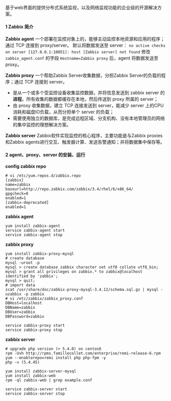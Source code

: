 基于web界面的提供分布式系统监视，以及网络监视功能的企业级的开源解决方案。
#### 1 Zabbix 简介 ####
**Zabbix agent**
一个部署在监控对象上的，能够主动监控本地资源和应用的程序；通过 TCP 连接到 proxy/server。
默认将数据发送至 server：
`no active checks on server [127.0.0.1:10051]: host [Zabbix server] not found`
修改 `zabbix_agent.conf` 的字段 `Hostname=Zabbix proxy` 后，agent 将数据发送至 proxy。 

**Zabbix proxy**
一个帮助Zabbix Server收集数据，分担Zabbix Server的负载的程序；通过 TCP 连接到 server。
- 是从一个或多个受监控设备收集监控数据，并将信息发送到 zabbix server 的**进程**，所有收集的数据都缓存在本地，然后传送到 proxy 所属的 server；
- 由 proxy 收集数据，建立 TCP 连接发送到 server，能减少 server 上的CPU消耗和磁盘IO负载，从而分担单个 server 的负载；
- 需要使用独立的数据库，是完成远程区域、分支机构、没有本地管理员的网络的集中监控的理想解决方案。

**Zabbix server**
Zabbix软件实现监控的核心程序，主要功能是与Zabbix proxies和Zabbix agents进行交互、触发器计算、发送告警通知；并将数据集中保存等。

#### 2 agent、proxy、server 的安装、运行 ####
**config zabbix repo**
```
# vi /etc/yum.repos.d/zabbix.repo
[zabbix]
name=zabbix
baseurl=http://repo.zabbix.com/zabbix/3.4/rhel/6/x86_64/
gpgcheck=0
enabled=1
[zabbix-deprecated]
enabled=1
```
**zabbix agent**
```
yum install zabbix-agent
service zabbix-agent start
service zabbix-agent stop
```
**zabbix proxy**
```
yum install zabbix-proxy-mysql
# create database
mysql -uroot -p
mysql > create database zabbix character set utf8 collate utf8_bin;
mysql > grant all privileges on zabbix.* to zabbix@localhost identified by 'zabbix';
mysql > quit;
# import data
zcat /usr/share/doc/zabbix-proxy-mysql-3.4.12/schema.sql.gz | mysql -uzabbix -p zabbix
# vi /etc/zabbix/zabbix_proxy.conf
DBHost=localhost
DBName=zabbix
DBUser=zabbix
DBPassword=zabbix

service zabbix-proxy start
service zabbix-proxy stop
```
**zabbix server**
```
# upgrade php version (> 5.4.0) on centos6
rpm -Uvh http://rpms.famillecollet.com/enterprise/remi-release-6.rpm
yum --enablerepo=remi install php php-fpm -y
php -v (5.4.45)

yum install zabbix-server-mysql
yum install zabbix-web
rpm -ql zabbix-web | grep example.conf

service zabbix-server start
service zabbix-server stop
```
